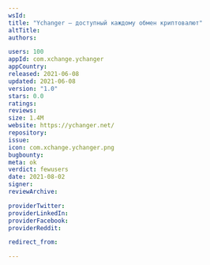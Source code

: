 ```yaml
---
wsId: 
title: "Ychanger – доступный каждому обмен криптовалют"
altTitle: 
authors:

users: 100
appId: com.xchange.ychanger
appCountry: 
released: 2021-06-08
updated: 2021-06-08
version: "1.0"
stars: 0.0
ratings: 
reviews: 
size: 1.4M
website: https://ychanger.net/
repository: 
issue: 
icon: com.xchange.ychanger.png
bugbounty: 
meta: ok
verdict: fewusers
date: 2021-08-02
signer: 
reviewArchive:

providerTwitter: 
providerLinkedIn: 
providerFacebook: 
providerReddit: 

redirect_from:

---
```


